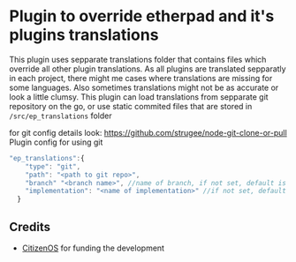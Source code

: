 # Plugin to override etherpad and it's plugins translations

This plugin uses sepparate translations folder that contains files which override all other plugin translations.
As all plugins are translated sepparatly in each project, there might me cases where translations are missing for some languages.
Also sometimes translations might not be as accurate or look a little clumsy. This plugin can load translations from sepparate git repository on the go, or use static commited files that are stored in `/src/ep_translations` folder

for git config details look: https://github.com/strugee/node-git-clone-or-pull
Plugin config for using git
``` javascript
"ep_translations":{
    "type": "git",
    "path": "<path to git repo>",
    "branch" "<branch name>", //name of branch, if not set, default is master
    "implementation": "<name of implementation>" //if not set, default is nodegit
  }
```

## Credits

* [CitizenOS](https://citizenos.com) for funding the development 
